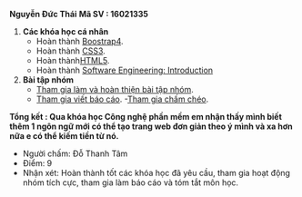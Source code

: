﻿**Nguyễn Đức Thái**
**Mã SV : 16021335**

1. **Các khóa học cá nhân**
	- Hoàn thành [Boostrap4](https://www.youtube.com/watch?v=a4dy_xMmTrQ&list=PLRtjMdoYXLf47brThg9-nTj8HSq8cQ0ND).
	- Hoàn thành [CSS3](https://thachpham.com/series/css-co-ban).
	- Hoàn thành[HTML5](https://thachpham.com/series/html-co-ban).
	- Hoàn thành [Software Engineering: Introduction](https://courses.edx.org/courses/course-v1:UBCx+SoftEng1x+1T2018/course/)
2. **Bài tập nhóm**
	- [Tham gia làm và hoàn thiện bài tập nhóm](https://github.com/truonganhhoang/INT2208-2-2018/tree/master/nhom-IOT).
	- [Tham gia viết báo cáo](https://docs.google.com/document/d/1NjtcLUNGw_2CcpJKR_oYhgXJo2IRi8SfS0IAQqXYNsA/edit?usp=sharing
).
	-[Tham gia chấm chéo](https://docs.google.com/document/d/1a4i_31R8WBUAnF91syr1FwBpKoAiTY6rEJt1xWjb74M/edit).

**Tổng kết : Qua khóa học Công nghệ phần mềm em nhận thấy mình biết thêm 1 ngôn ngữ mới có thể tạo  trang web đơn giản theo ý mình và xa hơn nữa e có thể kiếm tiền từ nó.**

- Người chấm: Đỗ Thanh Tâm
- Điểm: 9
- Nhận xét: Hoàn thành tốt các khóa học đã yêu cầu, tham gia hoạt động nhóm tích cực, tham gia làm báo cáo và tóm tắt môn học.
